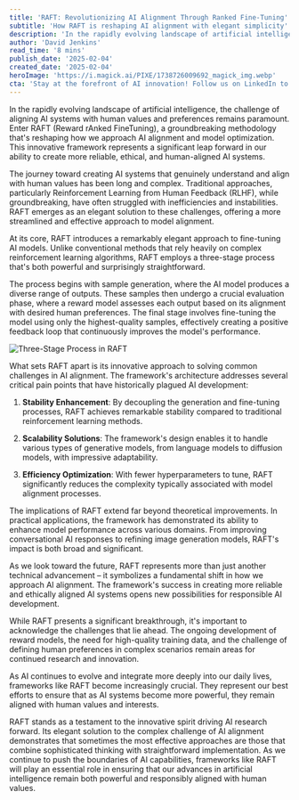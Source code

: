```yaml
---
title: 'RAFT: Revolutionizing AI Alignment Through Ranked Fine-Tuning'
subtitle: 'How RAFT is reshaping AI alignment with elegant simplicity'
description: 'In the rapidly evolving landscape of artificial intelligence, RAFT (Reward rAnked FineTuning) introduces a revolutionary approach to AI alignment, offering a more efficient and stable alternative to traditional methods. Dive into the intricacies of this innovative framework and explore its profound impact on AI development.'
author: 'David Jenkins'
read_time: '8 mins'
publish_date: '2025-02-04'
created_date: '2025-02-04'
heroImage: 'https://i.magick.ai/PIXE/1738726009692_magick_img.webp'
cta: 'Stay at the forefront of AI innovation! Follow us on LinkedIn to dive deeper into groundbreaking developments like RAFT and join a community of forward-thinking tech enthusiasts!'
---
```


In the rapidly evolving landscape of artificial intelligence, the challenge of aligning AI systems with human values and preferences remains paramount. Enter RAFT (Reward rAnked FineTuning), a groundbreaking methodology that's reshaping how we approach AI alignment and model optimization. This innovative framework represents a significant leap forward in our ability to create more reliable, ethical, and human-aligned AI systems.

The journey toward creating AI systems that genuinely understand and align with human values has been long and complex. Traditional approaches, particularly Reinforcement Learning from Human Feedback (RLHF), while groundbreaking, have often struggled with inefficiencies and instabilities. RAFT emerges as an elegant solution to these challenges, offering a more streamlined and effective approach to model alignment.

At its core, RAFT introduces a remarkably elegant approach to fine-tuning AI models. Unlike conventional methods that rely heavily on complex reinforcement learning algorithms, RAFT employs a three-stage process that's both powerful and surprisingly straightforward.

The process begins with sample generation, where the AI model produces a diverse range of outputs. These samples then undergo a crucial evaluation phase, where a reward model assesses each output based on its alignment with desired human preferences. The final stage involves fine-tuning the model using only the highest-quality samples, effectively creating a positive feedback loop that continuously improves the model's performance.

![Three-Stage Process in RAFT](https://i.magick.ai/PIXE/1738726009695_magick_img.webp)

What sets RAFT apart is its innovative approach to solving common challenges in AI alignment. The framework's architecture addresses several critical pain points that have historically plagued AI development:

1. **Stability Enhancement**: By decoupling the generation and fine-tuning processes, RAFT achieves remarkable stability compared to traditional reinforcement learning methods.

2. **Scalability Solutions**: The framework's design enables it to handle various types of generative models, from language models to diffusion models, with impressive adaptability.

3. **Efficiency Optimization**: With fewer hyperparameters to tune, RAFT significantly reduces the complexity typically associated with model alignment processes.

The implications of RAFT extend far beyond theoretical improvements. In practical applications, the framework has demonstrated its ability to enhance model performance across various domains. From improving conversational AI responses to refining image generation models, RAFT's impact is both broad and significant.

As we look toward the future, RAFT represents more than just another technical advancement – it symbolizes a fundamental shift in how we approach AI alignment. The framework's success in creating more reliable and ethically aligned AI systems opens new possibilities for responsible AI development.

While RAFT presents a significant breakthrough, it's important to acknowledge the challenges that lie ahead. The ongoing development of reward models, the need for high-quality training data, and the challenge of defining human preferences in complex scenarios remain areas for continued research and innovation.

As AI continues to evolve and integrate more deeply into our daily lives, frameworks like RAFT become increasingly crucial. They represent our best efforts to ensure that as AI systems become more powerful, they remain aligned with human values and interests.

RAFT stands as a testament to the innovative spirit driving AI research forward. Its elegant solution to the complex challenge of AI alignment demonstrates that sometimes the most effective approaches are those that combine sophisticated thinking with straightforward implementation. As we continue to push the boundaries of AI capabilities, frameworks like RAFT will play an essential role in ensuring that our advances in artificial intelligence remain both powerful and responsibly aligned with human values.